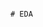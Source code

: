                                                                                                                                                      # EDA 
